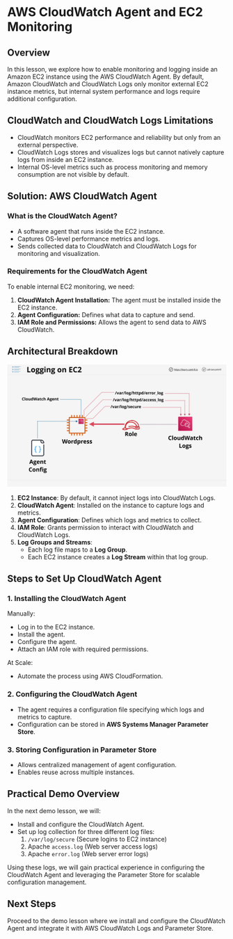 # AWS CloudWatch Agent and EC2 Monitoring

## Overview

In this lesson, we explore how to enable monitoring and logging inside an Amazon EC2 instance using the AWS CloudWatch Agent. By default, Amazon CloudWatch and CloudWatch Logs only monitor external EC2 instance metrics, but internal system performance and logs require additional configuration.

## CloudWatch and CloudWatch Logs Limitations

- CloudWatch monitors EC2 performance and reliability but only from an external perspective.
- CloudWatch Logs stores and visualizes logs but cannot natively capture logs from inside an EC2 instance.
- Internal OS-level metrics such as process monitoring and memory consumption are not visible by default.

## Solution: AWS CloudWatch Agent

### What is the CloudWatch Agent?

- A software agent that runs inside the EC2 instance.
- Captures OS-level performance metrics and logs.
- Sends collected data to CloudWatch and CloudWatch Logs for monitoring and visualization.

### Requirements for the CloudWatch Agent

To enable internal EC2 monitoring, we need:

1. **CloudWatch Agent Installation:** The agent must be installed inside the EC2 instance.
2. **Agent Configuration:** Defines what data to capture and send.
3. **IAM Role and Permissions:** Allows the agent to send data to AWS CloudWatch.

## Architectural Breakdown

![alt text](./Images/image-11.png)

1. **EC2 Instance**: By default, it cannot inject logs into CloudWatch Logs.
2. **CloudWatch Agent**: Installed on the instance to capture logs and metrics.
3. **Agent Configuration**: Defines which logs and metrics to collect.
4. **IAM Role**: Grants permission to interact with CloudWatch and CloudWatch Logs.
5. **Log Groups and Streams**:
   - Each log file maps to a **Log Group**.
   - Each EC2 instance creates a **Log Stream** within that log group.

## Steps to Set Up CloudWatch Agent

### 1. Installing the CloudWatch Agent

Manually:

- Log in to the EC2 instance.
- Install the agent.
- Configure the agent.
- Attach an IAM role with required permissions.

At Scale:

- Automate the process using AWS CloudFormation.

### 2. Configuring the CloudWatch Agent

- The agent requires a configuration file specifying which logs and metrics to capture.
- Configuration can be stored in **AWS Systems Manager Parameter Store**.

### 3. Storing Configuration in Parameter Store

- Allows centralized management of agent configuration.
- Enables reuse across multiple instances.

## Practical Demo Overview

In the next demo lesson, we will:

- Install and configure the CloudWatch Agent.
- Set up log collection for three different log files:
  1. `/var/log/secure` (Secure logins to EC2 instance)
  2. Apache `access.log` (Web server access logs)
  3. Apache `error.log` (Web server error logs)

Using these logs, we will gain practical experience in configuring the CloudWatch Agent and leveraging the Parameter Store for scalable configuration management.

## Next Steps

Proceed to the demo lesson where we install and configure the CloudWatch Agent and integrate it with AWS CloudWatch Logs and Parameter Store.
